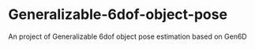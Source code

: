 # Generalizable-6dof-object-pose
An project of Generalizable 6dof object pose estimation based on Gen6D
